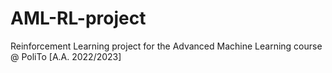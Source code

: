 # AML-RL-project
Reinforcement Learning project for the Advanced Machine Learning course @ PoliTo [A.A. 2022/2023]

